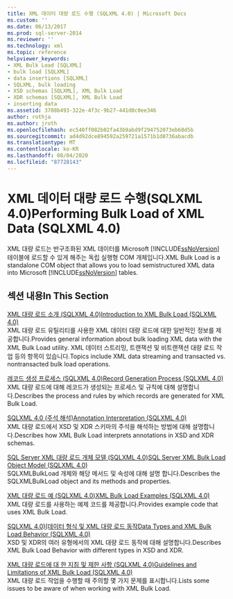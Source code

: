 ```yaml
---
title: XML 데이터 대량 로드 수행 (SQLXML 4.0) | Microsoft Docs
ms.custom: ''
ms.date: 06/13/2017
ms.prod: sql-server-2014
ms.reviewer: ''
ms.technology: xml
ms.topic: reference
helpviewer_keywords:
- XML Bulk Load [SQLXML]
- bulk load [SQLXML]
- data insertions [SQLXML]
- SQLXML, bulk loading
- XSD schemas [SQLXML], XML Bulk Load
- XDR schemas [SQLXML], XML Bulk Load
- inserting data
ms.assetid: 3708b493-322e-4f3c-9b27-441d0c0ee346
author: rothja
ms.author: jroth
ms.openlocfilehash: ec540ff082b02fa43b9abd9f294752073eb68d5b
ms.sourcegitcommit: ad4d92dce894592a259721a1571b1d8736abacdb
ms.translationtype: MT
ms.contentlocale: ko-KR
ms.lasthandoff: 08/04/2020
ms.locfileid: "87728143"
---
```

# <a name="performing-bulk-load-of-xml-data-sqlxml-40"></a><span data-ttu-id="fab7b-102">XML 데이터 대량 로드 수행(SQLXML 4.0)</span><span class="sxs-lookup"><span data-stu-id="fab7b-102">Performing Bulk Load of XML Data (SQLXML 4.0)</span></span>
  <span data-ttu-id="fab7b-103">XML 대량 로드는 반구조화된 XML 데이터를 Microsoft [!INCLUDE[ssNoVersion](../../../includes/ssnoversion-md.md)] 테이블에 로드할 수 있게 해주는 독립 실행형 COM 개체입니다.</span><span class="sxs-lookup"><span data-stu-id="fab7b-103">XML Bulk Load is a standalone COM object that allows you to load semistructured XML data into Microsoft [!INCLUDE[ssNoVersion](../../../includes/ssnoversion-md.md)] tables.</span></span>  
  
## <a name="in-this-section"></a><span data-ttu-id="fab7b-104">섹션 내용</span><span class="sxs-lookup"><span data-stu-id="fab7b-104">In This Section</span></span>  
 [<span data-ttu-id="fab7b-105">XML 대량 로드 소개 &#40;SQLXML 4.0&#41;</span><span class="sxs-lookup"><span data-stu-id="fab7b-105">Introduction to XML Bulk Load &#40;SQLXML 4.0&#41;</span></span>](introduction-to-xml-bulk-load-sqlxml-4-0.md)  
 <span data-ttu-id="fab7b-106">XML 대량 로드 유틸리티를 사용한 XML 데이터 대량 로드에 대한 일반적인 정보를 제공합니다.</span><span class="sxs-lookup"><span data-stu-id="fab7b-106">Provides general information about bulk loading XML data with the XML Bulk Load utility.</span></span> <span data-ttu-id="fab7b-107">XML 데이터 스트리밍, 트랜잭션 및 비트랜잭션 대량 로드 작업 등의 항목이 있습니다.</span><span class="sxs-lookup"><span data-stu-id="fab7b-107">Topics include XML data streaming and transacted vs. nontransacted bulk load operations.</span></span>  
  
 [<span data-ttu-id="fab7b-108">레코드 생성 프로세스 &#40;SQLXML 4.0&#41;</span><span class="sxs-lookup"><span data-stu-id="fab7b-108">Record Generation Process &#40;SQLXML 4.0&#41;</span></span>](record-generation-process-sqlxml-4-0.md)  
 <span data-ttu-id="fab7b-109">XML 대량 로드에 대해 레코드가 생성되는 프로세스 및 규칙에 대해 설명합니다.</span><span class="sxs-lookup"><span data-stu-id="fab7b-109">Describes the process and rules by which records are generated for XML Bulk Load.</span></span>  
  
 [<span data-ttu-id="fab7b-110">SQLXML 4.0 &#40;주석 해석&#41;</span><span class="sxs-lookup"><span data-stu-id="fab7b-110">Annotation Interpretation &#40;SQLXML 4.0&#41;</span></span>](annotation-interpretation-sqlxml-4-0.md)  
 <span data-ttu-id="fab7b-111">XML 대량 로드에서 XSD 및 XDR 스키마의 주석을 해석하는 방법에 대해 설명합니다.</span><span class="sxs-lookup"><span data-stu-id="fab7b-111">Describes how XML Bulk Load interprets annotations in XSD and XDR schemas.</span></span>  
  
 [<span data-ttu-id="fab7b-112">SQL Server XML 대량 로드 개체 모델 &#40;SQLXML 4.0&#41;</span><span class="sxs-lookup"><span data-stu-id="fab7b-112">SQL Server XML Bulk Load Object Model &#40;SQLXML 4.0&#41;</span></span>](sql-server-xml-bulk-load-object-model-sqlxml-4-0.md)  
 <span data-ttu-id="fab7b-113">SQLXMLBulkLoad 개체와 해당 메서드 및 속성에 대해 설명 합니다.</span><span class="sxs-lookup"><span data-stu-id="fab7b-113">Describes the SQLXMLBulkLoad object and its methods and properties.</span></span>  
  
 [<span data-ttu-id="fab7b-114">XML 대량 로드 예 &#40;SQLXML 4.0&#41;</span><span class="sxs-lookup"><span data-stu-id="fab7b-114">XML Bulk Load Examples &#40;SQLXML 4.0&#41;</span></span>](xml-bulk-load-examples-sqlxml-4-0.md)  
 <span data-ttu-id="fab7b-115">XML 대량 로드를 사용하는 예제 코드를 제공합니다.</span><span class="sxs-lookup"><span data-stu-id="fab7b-115">Provides example code that uses XML Bulk Load.</span></span>  
  
 [<span data-ttu-id="fab7b-116">SQLXML 4.0&#41;&#40;데이터 형식 및 XML 대량 로드 동작</span><span class="sxs-lookup"><span data-stu-id="fab7b-116">Data Types and XML Bulk Load Behavior &#40;SQLXML 4.0&#41;</span></span>](data-types-and-xml-bulk-load-behavior-sqlxml-4-0.md)  
 <span data-ttu-id="fab7b-117">XSD 및 XDR의 여러 유형에서의 XML 대량 로드 동작에 대해 설명합니다.</span><span class="sxs-lookup"><span data-stu-id="fab7b-117">Describes XML Bulk Load Behavior with different types in XSD and XDR.</span></span>  
  
 [<span data-ttu-id="fab7b-118">XML 대량 로드에 대 한 지침 및 제한 사항 &#40;SQLXML 4.0&#41;</span><span class="sxs-lookup"><span data-stu-id="fab7b-118">Guidelines and Limitations of XML Bulk Load &#40;SQLXML 4.0&#41;</span></span>](guidelines-and-limitations-of-xml-bulk-load-sqlxml-4-0.md)  
 <span data-ttu-id="fab7b-119">XML 대량 로드 작업을 수행할 때 주의할 몇 가지 문제를 표시합니다.</span><span class="sxs-lookup"><span data-stu-id="fab7b-119">Lists some issues to be aware of when working with XML Bulk Load.</span></span>  
  
  

